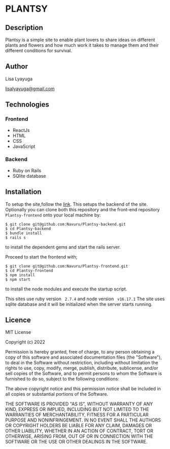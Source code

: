 # PLANTSY

## Description
Plantsy is a simple site to enable plant lovers to share ideas on different plants and flowers and how much work it takes to manage them and their different conditions for survival.

## Author
Lisa Lyayuga

lisalyayuga@gmail.com

## Technologies
### Frontend
- ReactJs
- HTML
- CSS
- JavaScript
### Backend
- Ruby on Rails
- SQlite database



## Installation
To setup the site,follow the  [link](https://github.com/). This setups the backend of the site.
Optionally you can clone both this repository and the front-end repository `Plantsy-frontend` onto your local machine by:

```console
$ git clone git@github.com:Navuru/Plantsy-backend.git
$ cd Plantsy-backend
$ bundle install
$ rails s
```
to install the dependent gems and start the rails server.

 Proceed to start the frontend with;
```console
$ git clone git@github.com:Navuru/Plantsy-frontend.git
$ cd Plantsy-frontend
$ npm install
$ npm start
```
to install the node modules and execute the startup script.

This sites use ruby version ` 2.7.4` and node version ` v16.17.1`
The site uses sqlite database and it will be initialized when the server starts running.
## Licence
MIT License

Copyright (c) 2022

Permission is hereby granted, free of charge, to any person obtaining a copy of this software and associated documentation files (the "Software"), to deal in the Software without restriction, including without limitation the rights to use, copy, modify, merge, publish, distribute, sublicense, and/or sell copies of the Software, and to permit persons to whom the Software is furnished to do so, subject to the following conditions:

The above copyright notice and this permission notice shall be included in all copies or substantial portions of the Software.

THE SOFTWARE IS PROVIDED "AS IS", WITHOUT WARRANTY OF ANY KIND, EXPRESS OR IMPLIED, INCLUDING BUT NOT LIMITED TO THE WARRANTIES OF MERCHANTABILITY, FITNESS FOR A PARTICULAR PURPOSE AND NONINFRINGEMENT. IN NO EVENT SHALL THE AUTHORS OR COPYRIGHT HOLDERS BE LIABLE FOR ANY CLAIM, DAMAGES OR OTHER LIABILITY, WHETHER IN AN ACTION OF CONTRACT, TORT OR OTHERWISE, ARISING FROM, OUT OF OR IN CONNECTION WITH THE SOFTWARE OR THE USE OR OTHER DEALINGS IN THE SOFTWARE.
